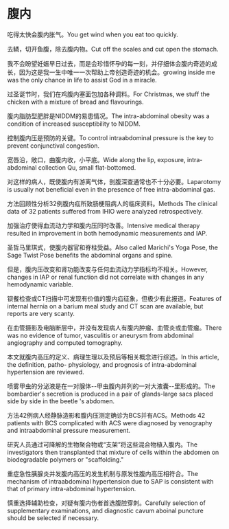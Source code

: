 # 腹内

<p><span class="chinese">吃得太快会腹内胀气。</span><span class="english">You get wind when you eat too quickly.</span></p>

<p><span class="chinese">去鳞，切开鱼腹，除去腹内物。</span><span class="english">Cut off the scales and cut open the stomach.</span></p>

<p><span class="chinese">我不会盼望妊娠早日过去，而是会珍惜怀孕的每一刻，并仔细体会腹内奇迹的成长，因为这是我一生中唯一一次帮助上帝创造奇迹的机会。</span><span class="english">growing inside me was the only chance in life to assist God in a miracle.</span></p>

<p><span class="chinese">过圣诞节时，我们在鸡腹内塞面包加各种调料。</span><span class="english">For Christmas, we stuff the chicken with a mixture of bread and flavourings.</span></p>

<p><span class="chinese">腹内脂肪型肥胖是NIDDM的易患情况。</span><span class="english">The intra-abdominal obesity was a condition of increased susceptibility to NIDDM.</span></p>

<p><span class="chinese">控制腹内压是预防的关键。</span><span class="english">To control intraabdominal pressure is the key to prevent conjunctival congestion.</span></p>

<p><span class="chinese">宽唇沿，敞口，曲腹内收，小平底。</span><span class="english">Wide along the lip, exposure, intra-abdominal collection Qu, small flat-bottomed.</span></p>

<p><span class="chinese">对这样的病人，既使腹内有游离气体，剖腹深查通常也不十分必要。</span><span class="english">Laparotomy is usually not beneficial even in the presence of free intra-abdominal gas.</span></p>

<p><span class="chinese">方法回顾性分析32例腹内疝所致肠梗阻病人的临床资料。</span><span class="english">Methods The clinical data of 32 patients suffered from IHIO were analyzed retrospectively.</span></p>

<p><span class="chinese">加强治疗使得血流动力学和腹内压同时改善。</span><span class="english">Intensive medical therapy resulted in improvement in both hemodynamic measurements and IAP.</span></p>

<p><span class="chinese">圣哲马里琪式，使腹内器官和脊柱受益。</span><span class="english">Also called Marichi's Yoga Pose, the Sage Twist Pose benefits the abdominal organs and spine.</span></p>

<p><span class="chinese">但是，腹内压改变和肾功能改变与任何血流动力学指标均不相关。</span><span class="english">However, changes in IAP or renal function did not correlate with changes in any hemodynamic variable.</span></p>

<p><span class="chinese">钡餐检查或CT扫描中可发现有价值的腹内疝征象，但极少有此报道。</span><span class="english">Features of internal hernia on a barium meal study and CT scan are available, but reports are very scanty.</span></p>

<p><span class="chinese">在血管摄影及电脑断层中，并没有发现病人有腹内肿瘤、血管炎或血管瘤。</span><span class="english">There was no evidence of tumor, vasculitis or aneurysm from abdominal angiography and computed tomography.</span></p>

<p><span class="chinese">本文就腹内高压的定义、病理生理以及预后等相关概念进行综述。</span><span class="english">In this article, the definition, patho- physiology, and prognosis of intra-abdominal hypertension are reviewed.</span></p>

<p><span class="chinese">喷雾甲虫的分泌液是在一对腺体--甲虫腹内并列的一对大液囊--里形成的。</span><span class="english">The bombardier's secretion is produced in a pair of glands-large sacs placed side by side in the beetle 's abdomen.</span></p>

<p><span class="chinese">方法42例病人经静脉造影和腹内压测定确诊为BCS并有ACS。</span><span class="english">Methods 42 patients with BCS complicated with ACS were diagnosed by venography and intraabdominal pressure measurement.</span></p>

<p><span class="chinese">研究人员通过可降解的生物聚合物或“支架”将这些混合物植入腹内。</span><span class="english">The investigators then transplanted that mixture of cells within the abdomen on biodegradable polymers or "scaffolding."</span></p>

<p><span class="chinese">重症急性胰腺炎并发腹内高压的发生机制与原发性腹内高压相符合。</span><span class="english">The mechanism of intraabdominal hypertension due to SAP is consistent with that of primary intra-abdominal hypertension.</span></p>

<p><span class="chinese">慎重选择辅助检查，对疑有腹内伤者首选腹腔穿刺。</span><span class="english">Carefully selection of supplementary examinations, and diagnostic cavum aboinal puncture should be selected if necessary.</span></p>

